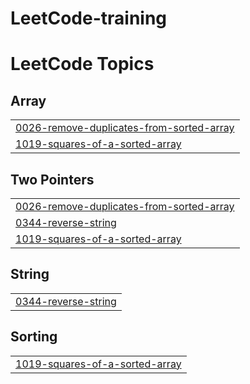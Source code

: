 # LeetCode-training
<!---LeetCode Topics Start-->
# LeetCode Topics
## Array
|  |
| ------- |
| [0026-remove-duplicates-from-sorted-array](https://github.com/kiethuynh6496/LeetCode-training/tree/master/0026-remove-duplicates-from-sorted-array) |
| [1019-squares-of-a-sorted-array](https://github.com/kiethuynh6496/LeetCode-training/tree/master/1019-squares-of-a-sorted-array) |
## Two Pointers
|  |
| ------- |
| [0026-remove-duplicates-from-sorted-array](https://github.com/kiethuynh6496/LeetCode-training/tree/master/0026-remove-duplicates-from-sorted-array) |
| [0344-reverse-string](https://github.com/kiethuynh6496/LeetCode-training/tree/master/0344-reverse-string) |
| [1019-squares-of-a-sorted-array](https://github.com/kiethuynh6496/LeetCode-training/tree/master/1019-squares-of-a-sorted-array) |
## String
|  |
| ------- |
| [0344-reverse-string](https://github.com/kiethuynh6496/LeetCode-training/tree/master/0344-reverse-string) |
## Sorting
|  |
| ------- |
| [1019-squares-of-a-sorted-array](https://github.com/kiethuynh6496/LeetCode-training/tree/master/1019-squares-of-a-sorted-array) |
<!---LeetCode Topics End-->